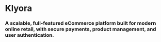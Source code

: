 # Klyora

### A scalable, full-featured eCommerce platform built for modern online retail, with secure payments, product management, and user authentication.
